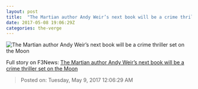 ```yaml
---
layout: post
title:  "The Martian author Andy Weir’s next book will be a crime thriller set on the Moon"
date: 2017-05-08 19:06:29Z
categories: the-verge
---
```


![The Martian author Andy Weir’s next book will be a crime thriller set on the Moon](https://cdn0.vox-cdn.com/thumbor/SwMrr3LHYf9gYSqYBgB9ne3Flro=/1x0:970x545/1600x900/cdn0.vox-cdn.com/uploads/chorus_image/image/54677713/Artemis_Book_Cover_Andy_Weir_Featured_Image_970x545.0.jpg)




Full story on F3News: [The Martian author Andy Weir’s next book will be a crime thriller set on the Moon](http://www.f3nws.com/n/ZrjNFE)

> Posted on: Tuesday, May 9, 2017 12:06:29 AM
